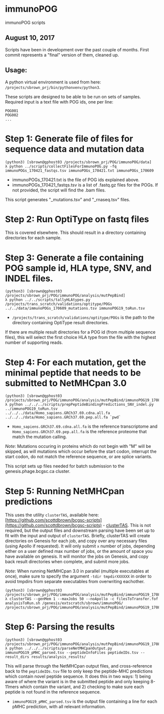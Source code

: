 # immunoPOG
immunoPOG scripts

August 10, 2017
---------------

Scripts have been in development over the past couple of months.
First commit represents a "final" version of them, cleaned up.

Usage:
------

A python virtual environment is used from here: `/projects/sbrown_prj/bin/pythonvenv/python3`.

These scripts are designed to be able to be run on sets of samples. Required input is a text file with POG ids, one per line:

```
POG001
POG002
...
```

# Step 1: Generate file of files for sequence data and mutation data

```shell
(python3) [sbrown@gphost03 /projects/sbrown_prj/POG/immunoPOG/data]
λ python ../scripts/collectFilesForImmunoPOG.py -fq immunoPOGs_170421_fastqs.tsv immunoPOGs_170421.txt immunoPOGs_170609
```

* immunoPOGs_170421.txt is the file of POG ids explained above.
* immunoPOGs_170421_fastqs.tsv is a list of .fastq.gz files for the POGs. If not provided, the script will find the .bam files.

This script generates "_mutations.tsv" and "_rnaseq.tsv" files.

# Step 2: Run OptiType on fastq files
This is covered elsewhere. This should result in a directory containing directories for each sample.

# Step 3: Generate a file containing POG sample id, HLA type, SNV, and INDEL files.

```shell
(python3) [sbrown@gphost03 /projects/sbrown_prj/POG/immunoPOG/analysis/mutPepBind]
λ python ../../scripts/tallyHLAtypes.py /projects/trans_scratch/validations/optitype/POGs ../../data/immunoPOGs_170609_mutations.tsv immunoPOG19_toRun.tsv
```

* `/projects/trans_scratch/validations/optitype/POGs` is the path to the directory containing OptiType result directories.

If there are multiple result directories for a POG id (from multiple sequence files), this will select the first choice HLA type from the file with the highest number of supporting reads.

# Step 4: For each mutation, get the minimal peptide that needs to be submitted to NetMHCpan 3.0

```shell
(python3) [sbrown@gphost03 /projects/sbrown_prj/POG/immunoPOG/analysis/mutPepBind/immunoPOG19_170810] 
λ python ../../../scripts/prepPeptideBindingPredictions_SNV_indel.py ../immunoPOG19_toRun.tsv ../../../data/Homo_sapiens.GRCh37.69.cdna.all.fa ../../../data/Homo_sapiens.GRCh37.69.pep.all.fa `pwd`
```

* `Homo_sapiens.GRCh37.69.cdna.all.fa` is the reference transcriptome and `Homo_sapiens.GRCh37.69.pep.all.fa` is the reference proteome that match the mutation calling.

*_Note_*: Mutations occuring in proteins which do not begin with "M" will be skipped, as will mutations which occur before the start codon, interrupt the start codon, do not match the reference sequence, or are splice variants.

This script sets up files needed for batch submission to the genesis.phage.bcgsc.ca cluster.

# Step 5: Running NetMHCpan predictions
This uses the utility `clusterTAS`, available here: [https://github.com/scottdbrown/bcgsc-scripts](https://github.com/scottdbrown/bcgsc-scripts) - [clusterTAS](https://github.com/scottdbrown/bcgsc-scripts/blob/master/clusterTAS). This is not required, but the output files and downstream parsing have been set up to fit with the input and output of `clusterTAS`.
Briefly, clusterTAS will create directories on Genesis for each job, and copy over any necessary files (using Apollo if requested). It will only submit `x` number of jobs, depending either on a user defined max number of jobs, or the amount of space you have available on genesis. It will monitor the jobs on Genesis, and copy back result directories when complete, and submit more jobs.

*_Note_*: When running NetMHCpan 3.0 in parallel (multiple executables at once), make sure to specify the argument `-tdir tmpdirXXXXXX` in order to avoid tmpdirs from separate executables from overwriting eachother.

```shell
(python3) [sbrown@gphost03 /projects/sbrown_prj/POG/immunoPOG/analysis/mutPepBind/immunoPOG19_170810] 
λ clusterTAS --genMem 1 --maxJobs 50 --noApollo -c filesToTransfer.fof analysisToRun.sh /genesis/extscratch/sbrown/immunoPOG/ /projects/sbrown_prj/POG/immunoPOG/analysis/mutPepBind/immunoPOG19_170810/results/
```

# Step 6: Parsing the results

```shell
(python3) [sbrown@gphost03 /projects/sbrown_prj/POG/immunoPOG/analysis/mutPepBind/immunoPOG19_170810] 
λ python ../../../scripts/parseNetMHCpanOutput.py immunoPOG19_pMHC_parsed.tsv --peptideInfoFiles peptideIDs.tsv --result_dirs results/analysis_results/
```

This will parse through the NetMHCpan output files, and cross-reference back to the `peptideIDs.tsv` file to only keep the peptide-MHC predictions which contain novel peptide sequence. It does this in two ways: 1) being aware of where the variant is in the submitted peptide and only keeping 8-11mers which contain the variant, and 2) checking to make sure each peptide is not found in the reference sequence.

* `immunoPOG19_pMHC_parsed.tsv` is the output file containing a line for each pMHC prediction, with all relevant information.